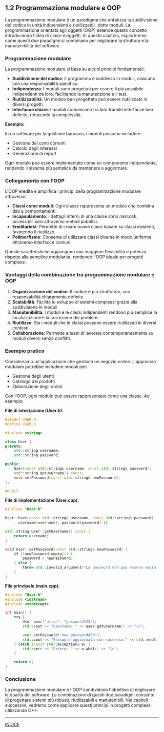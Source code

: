 ## 1.2 Programmazione modulare e OOP

La programmazione modulare è un paradigma che enfatizza la suddivisione del codice in unità indipendenti e riutilizzabili, dette moduli. La programmazione orientata agli oggetti (OOP) estende questo concetto introducendo l'idea di classi e oggetti. In questo capitolo, esploreremo come questi due paradigmi si combinano per migliorare la struttura e la manutenibilità del software.

### Programmazione modulare

La programmazione modulare si basa su alcuni principi fondamentali:

- **Suddivisione del codice**: Il programma è suddiviso in moduli, ciascuno con una responsabilità specifica.
- **Indipendenza**: I moduli sono progettati per essere il più possibile indipendenti tra loro, facilitando la manutenzione e il test.
- **Riutilizzabilità**: Un modulo ben progettato può essere riutilizzato in diversi progetti.
- **Interfacce chiare**: I moduli comunicano tra loro tramite interfacce ben definite, riducendo la complessità.

**Esempio:**

In un software per la gestione bancaria, i moduli possono includere:

- Gestione dei conti correnti
- Calcolo degli interessi
- Generazione di report

Ogni modulo può essere implementato come un componente indipendente, rendendo il sistema più semplice da mantenere e aggiornare.

### Collegamento con l'OOP

L'OOP eredita e amplifica i principi della programmazione modulare attraverso:

- **Classi come moduli**: Ogni classe rappresenta un modulo che combina dati e comportamenti.
- **Incapsulamento**: I dettagli interni di una classe sono nascosti, accessibili solo attraverso metodi pubblici.
- **Ereditarietà**: Permette di creare nuove classi basate su classi esistenti, favorendo il riutilizzo.
- **Polimorfismo**: Consente di utilizzare classi diverse in modo uniforme attraverso interfacce comuni.

Queste caratteristiche aggiungono una maggiore flessibilità e potenza rispetto alla semplice modularità, rendendo l'OOP ideale per progetti complessi.

### Vantaggi della combinazione tra programmazione modulare e OOP

1. **Organizzazione del codice**: Il codice è più strutturato, con responsabilità chiaramente definite.
2. **Scalabilità**: Facilita lo sviluppo di sistemi complessi grazie alla suddivisione in moduli.
3. **Manutenibilità**: I moduli e le classi indipendenti rendono più semplice la localizzazione e la correzione dei problemi.
4. **Riutilizzo**: Sia i moduli che le classi possono essere riutilizzati in diversi contesti.
5. **Collaborazione**: Permette a team di lavorare contemporaneamente su moduli diversi senza conflitti.

### Esempio pratico

Consideriamo un'applicazione che gestisce un negozio online. L'approccio modulare potrebbe includere moduli per:

- Gestione degli utenti
- Catalogo dei prodotti
- Elaborazione degli ordini

Con l'OOP, ogni modulo può essere rappresentato come una classe. Ad esempio:

**File di intestazione (User.h):**

```cpp
#ifndef USER_H
#define USER_H

#include <string>

class User {
private:
    std::string username;
    std::string password;

public:
    User(const std::string& username, const std::string& password);
    std::string getUsername() const;
    void setPassword(const std::string& newPassword);
};

#endif
```

**File di implementazione (User.cpp):**

```cpp
#include "User.h"

User::User(const std::string& username, const std::string& password)
    : username(username), password(password) {}

std::string User::getUsername() const {
    return username;
}

void User::setPassword(const std::string& newPassword) {
    if (!newPassword.empty()) {
        password = newPassword;
    } else {
        throw std::invalid_argument("La password non può essere vuota.");
    }
}
```

**File principale (main.cpp):**

```cpp
#include "User.h"
#include <iostream>
#include <stdexcept>

int main() {
    try {
        User user("alice", "password123");
        std::cout << "Username: " << user.getUsername() << "\n";

        user.setPassword("new_password456");
        std::cout << "Password aggiornata con successo." << std::endl;
    } catch (const std::exception& e) {
        std::cerr << "Errore: " << e.what() << "\n";
    }

    return 0;
}
```

### Conclusione

La programmazione modulare e l'OOP condividono l'obiettivo di migliorare la qualità del software. La combinazione di questi due paradigmi consente di progettare sistemi più robusti, riutilizzabili e manutenibili. Nei capitoli successivi, vedremo come applicare questi principi in progetti complessi utilizzando C++.


---
[INDICE](<README.md>)